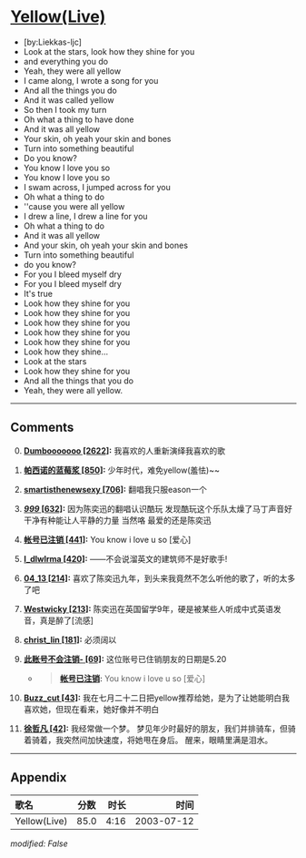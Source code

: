 # [Yellow(Live)](https://music.163.com/song?id=29750766)

* [by:Liekkas-ljc]
* Look at the stars, look how they shine for you
* and everything you do
* Yeah, they were all yellow
* I came along, I wrote a song for you
* And all the things you do
* And it was called yellow
* So then I took my turn
* Oh what a thing to have done
* And it was all yellow
* Your skin, oh yeah your skin and bones
* Turn into something beautiful
* Do you know?
* You know I love you so
* You know I love you so
* I swam across, I jumped across for you
* Oh what a thing to do
* ''cause you were all yellow
* I drew a line, I drew a line for you
* Oh what a thing to do
* And it was all yellow
* And your skin, oh yeah your skin and bones
* Turn into something beautiful
* do you know?
* For you I bleed myself dry
* For you I bleed myself dry
* It's true
* Look how they shine for you
* Look how they shine for you
* Look how they shine for you
* Look how they shine for you
* Look how they shine for you
* Look how they shine...
* Look at the stars
* Look how they shine for you
* And all the things that you do
* Yeah, they were all yellow.


---

## Comments
0. **[Dumbooooooo \[2622\]](https://music.163.com/#/user/home?id=58057663):** 我喜欢的人重新演绎我喜欢的歌

1. **[帕西诺的蓝莓浆 \[850\]](https://music.163.com/#/user/home?id=35853320):** 少年时代，难免yellow(羞怯)~~

2. **[smartisthenewsexy \[706\]](https://music.163.com/#/user/home?id=51513502):** 翻唱我只服eason一个

3. **[_999_ \[632\]](https://music.163.com/#/user/home?id=66218295):**  因为陈奕迅的翻唱认识酷玩  发现酷玩这个乐队太燥了马丁声音好干净有种能让人平静的力量 当然咯 最爱的还是陈奕迅

4. **[帐号已注销 \[441\]](https://music.163.com/#/user/home?id=133502511):** You know i love u so [爱心]

5. **[I_dlwlrma \[420\]](https://music.163.com/#/user/home?id=251493310):** ——不会说溜英文的建筑师不是好歌手!

6. **[04_13 \[214\]](https://music.163.com/#/user/home?id=110939265):** 喜欢了陈奕迅九年，到头来我竟然不怎么听他的歌了，听的太多了吧

7. **[Westwicky \[213\]](https://music.163.com/#/user/home?id=609338535):** 陈奕迅在英国留学9年，硬是被某些人听成中式英语发音，真是醉了[流感]

8. **[christ_lin \[181\]](https://music.163.com/#/user/home?id=41200480):** 必须阔以

9. **[此账号不会注销- \[69\]](https://music.163.com/#/user/home?id=432075085):** 这位账号已住销朋友的日期是5.20
	* > **[帐号已注销](https://music.163.com/#/user/home?id=133502511):** You know i love u so [爱心]

10. **[Buzz_cut \[43\]](https://music.163.com/#/user/home?id=391360706):** 我在七月二十二日把yellow推荐给她，是为了让她能明白我喜欢她，但现在看来，她好像并不明白

11. **[徐哲凡 \[42\]](https://music.163.com/#/user/home?id=84258024):** 我经常做一个梦。  梦见年少时最好的朋友，我们并排骑车，但骑着骑着，我突然间加快速度，将她甩在身后。  醒来，眼睛里满是泪水。



---

## Appendix

|歌名|分数|时长|时间|
|:---|:---:|---:|---:|
|Yellow(Live)|85.0|4:16|2003-07-12

*modified: False*